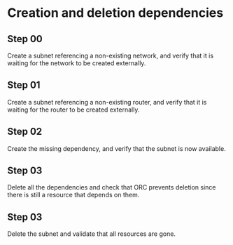 # Creation and deletion dependencies

## Step 00

Create a subnet referencing a non-existing network, and verify that it is waiting for the network to be created externally.

## Step 01

Create a subnet referencing a non-existing router, and verify that it is waiting for the router to be created externally.

## Step 02

Create the missing dependency, and verify that the subnet is now available.

## Step 03

Delete all the dependencies and check that ORC prevents deletion since there is still a resource that depends on them.

## Step 03

Delete the subnet and validate that all resources are gone.
